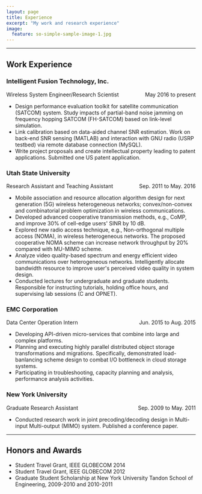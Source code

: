 ```yaml
---
layout: page
title: Experience
excerpt: "My work and research experience"
image:
  feature: so-simple-sample-image-1.jpg
---
```


---

## Work Experience
### Intelligent Fusion Technology, Inc.

<p style="text-align:left;">
Wireless System Engineer/Research Scientist<span style="float:right;">
May 2016 to present</span>
</p>

* Design performance evaluation toolkit for satellite communication (SATCOM) system. Study impacts of partial-band noise jamming on frequency hopping SATCOM (FH-SATCOM) based on link-level simulation.
* Link calibration based on data-aided channel SNR estimation. Work on back-end SNR sensing (MATLAB) and interaction with GNU radio (USRP testbed) via remote database connection (MySQL).
* Write project proposals and create intellectual property leading to patent applications. Submitted one US patent application.

### Utah State University

<p style="text-align:left;">
Research Assistant and Teaching Assistant<span style="float:right;">
Sep. 2011 to May. 2016</span>
</p>

* Mobile association and resource allocation algorithm design for next generation (5G) wireless heterogeneous networks; convex/non-convex and combinatorial problem optimization in wireless communications.
* Developed advanced cooperative transmission methods, e.g., CoMP, and improve 30% of cell-edge users' SINR by 10 dB.
* Explored new radio access technique, e.g., Non-orthogonal multiple access (NOMA), in wireless heterogeneous networks. The proposed cooperative NOMA scheme can increase network throughput by 20% compared with MU-MIMO scheme.
* Analyze video quality-based spectrum and energy efficient video communications over heterogeneous networks. Intelligently allocate bandwidth resource to improve user's perceived video quality in system design.
* Conducted lectures for undergraduate and graduate students. Responsible for instructing tutorials, holding office hours, and supervising lab sessions (C and OPNET).

### EMC Corporation

<p style="text-align:left;">
Data Center Operation Intern<span style="float:right;">
Jun. 2015 to Aug. 2015</span>
</p>

* Developing API-driven micro-services that combine into large and complex platforms.
* Planning and executing highly parallel distributed object storage transformations and migrations. Specifically, demonstrated load-banlancing scheme design to combat I/O bottleneck in cloud storage systems.
* Participating in troubleshooting, capacity planning and analysis, performance analysis activities.

### New York University

<p style="text-align:left;">
Graduate Research Assistant<span style="float:right;">
Sep. 2009 to May. 2011</span>
</p>

* Conducted research work in joint precoding/decoding design in Multi-input Multi-output (MIMO) system. Published a conference paper.

---

## Honors and Awards

* Student Travel Grant, IEEE GLOBECOM 2014
* Student Travel Grant, IEEE GLOBECOM 2012
* Graduate Student Scholarship at New York University Tandon School of Engineering, 2009-2010 and 2010-2011
